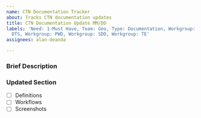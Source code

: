 ```yaml
---
name: CTN Documentation Tracker
about: Tracks CTN documentation updates
title: CTN Documentation Update MM/DD
labels: 'Need: 1-Must Have, Team: Geo, Type: Documentation, Workgroup: ATSD, Workgroup:
  DTS, Workgroup: PWD, Workgroup: SDD, Workgroup: TE'
assignees: alan-deanda

---
```


### Brief Description

### Updated Section

- [ ] Definitions
- [ ] Workflows
- [ ] Screenshots
